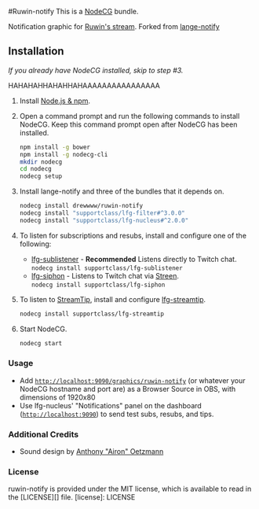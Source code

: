 #Ruwin-notify
This is a [NodeCG](http://github.com/nodecg/nodecg) bundle.

Notification graphic for [Ruwin's stream](http://twitch.tv/ruwin).
Forked from [lange-notify](github.com/lange/lange-notify)

## Installation
_If you already have NodeCG installed, skip to step #3._






HAHAHAHHAHAHHAHAAAAAAAAAAAAAAAA







1. Install [Node.js & npm](https://nodejs.org/en/).

2. Open a command prompt and run the following commands to install NodeCG.
Keep this command prompt open after NodeCG has been installed.
	```sh
	npm install -g bower
	npm install -g nodecg-cli
	mkdir nodecg
	cd nodecg
	nodecg setup
	```

3. Install lange-notify and three of the bundles that it depends on.
	```sh
	nodecg install drewwww/ruwin-notify
	nodecg install "supportclass/lfg-filter#^3.0.0"
	nodecg install "supportclass/lfg-nucleus#^2.0.0"
	```

4. To listen for subscriptions and resubs, install and configure one of the following:
	- [lfg-sublistener](https://github.com/SupportClass/lfg-sublistener) - **Recommended** Listens directly to Twitch chat.  
		`nodecg install supportclass/lfg-sublistener`
	- [lfg-siphon](https://github.com/SupportClass/lfg-siphon) - Listens to Twitch chat via [Streen](https://github.com/SupportClass/streen).  
		`nodecg install supportclass/lfg-siphon`
  
5. To listen to [StreamTip](https://streamtip.com), install and configure [lfg-streamtip](https://github.com/SupportClass/lfg-streamtip).
	```sh
	nodecg install supportclass/lfg-streamtip
	```

6. Start NodeCG.
	```sh
	nodecg start
	```

### Usage
- Add [`http://localhost:9090/graphics/ruwin-notify`](http://localhost:9090/graphics/ruwin-notify) 
(or whatever your NodeCG hostname and port are) as a Browser Source in OBS, with dimensions of 1920x80
- Use lfg-nucleus' "Notifications" panel on the dashboard ([`http://localhost:9090`](http://localhost:9090)) to send test subs, resubs, and tips.

### Additional Credits
- Sound design by [Anthony "Airon" Oetzmann](http://aironaudio.weebly.com/) 

### License
ruwin-notify is provided under the MIT license, which is available to read in the [LICENSE][] file.
[license]: LICENSE
